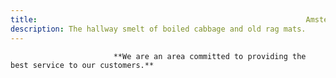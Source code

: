 ```yaml
---
title:                                                            Amste Rail
description: The hallway smelt of boiled cabbage and old rag mats.
---
```

                           **We are an area committed to providing the best service to our customers.**
